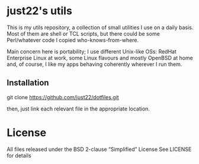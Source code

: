 # just22's utils

This is my utils repository, a collection of small utilities I use on a daily
basis. Most of them are shell or TCL scripts, but there could be some
Perl/whatever code I copied who-knows-from-where.

Main concern here is portability; I use different Unix-like OSs: RedHat
Enterprise Linux at work, some Linux flavours and mostly OpenBSD at home and,
of course, I like my apps behaving coherently wherever I run them.


## Installation

git clone https://github.com/just22/dotfiles.git

then, just link each relevant file in the appropriate location.


# License
All files released under the BSD 2-clause “Simplified” License
See LICENSE for details
